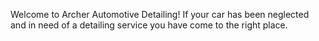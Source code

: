 Welcome to Archer Automotive Detailing! If your car has been neglected and in need of a detailing service you have come to the right place. 
